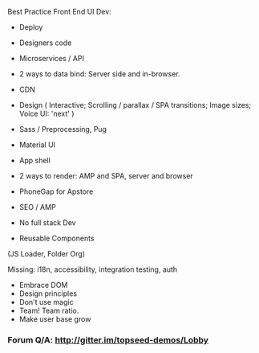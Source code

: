 
Best Practice Front End UI Dev:

- Deploy
- Designers code 
- Microservices / API
- 2 ways to data bind: Server side and in-browser.
- CDN

- Design (
    Interactive; 
    Scrolling / parallax / SPA transitions; 
    Image sizes; 
    Voice UI: 'next' )

- Sass / Preprocessing, Pug
- Material UI
- App shell
- 2 ways to render: AMP and SPA, server and browser
- PhoneGap for Apstore

- SEO / AMP
- No full stack Dev
- Reusable Components

(JS Loader, Folder Org)

Missing: i18n, accessibility, integration testing, auth

- Embrace DOM
- Design principles
- Don't use magic
- Team! Team ratio.
- Make user base grow

### Forum Q/A: http://gitter.im/topseed-demos/Lobby


